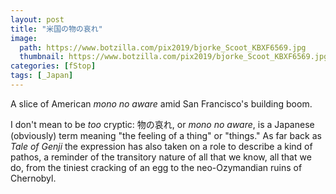 ```yaml
---
layout: post
title: "米国の物の哀れ"
image:
  path: https://www.botzilla.com/pix2019/bjorke_Scoot_KBXF6569.jpg
  thumbnail: https://www.botzilla.com/pix2019/bjorke_Scoot_KBXF6569.jpg
categories: [fStop]
tags: [_Japan]
---
```


A slice of American <i>mono no aware</i> amid San Francisco's building boom.

<!--more-->

I don't mean to be _too_ cryptic: 物の哀れ, or _mono no aware_, is a Japanese (obviously) term meaning "the feeling of a thing" or "things." As far back as _Tale of Genji_ the expression has also taken on a role to describe a kind of pathos, a reminder of the transitory nature of all that we know, all that we do, from the tiniest cracking of an egg to the neo-Ozymandian ruins of Chernobyl.
